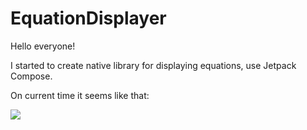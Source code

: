 # EquationDisplayer

Hello everyone!

I started to create native library for displaying equations, use Jetpack Compose.

On current time it seems like that: 

<img src="https://user-images.githubusercontent.com/107124959/173202987-de660fa8-4412-45c5-9df6-1d75cdd53422.jpg"/>
